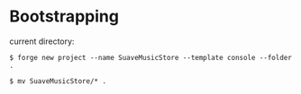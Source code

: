 # Bootstrapping

current directory:

```
$ forge new project --name SuaveMusicStore --template console --folder .
```

```
$ mv SuaveMusicStore/* .
```